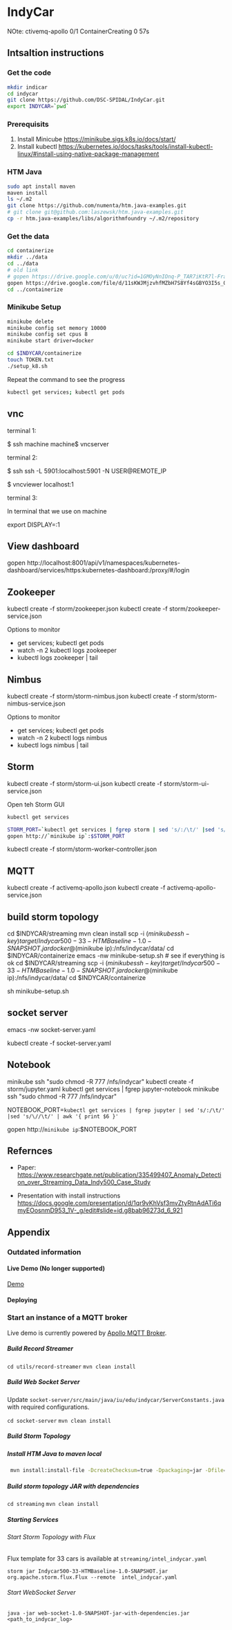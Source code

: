 # IndyCar

NOte:
ctivemq-apollo                 0/1     ContainerCreating   0          57s


## Intsaltion instructions

### Get the code

```bash
mkdir indicar
cd indycar
git clone https://github.com/DSC-SPIDAL/IndyCar.git
export INDYCAR=`pwd`
```

### Prerequisits

1. Install Minicube
https://minikube.sigs.k8s.io/docs/start/
2. Install kubectl
https://kubernetes.io/docs/tasks/tools/install-kubectl-linux/#install-using-native-package-management


### HTM Java

```bash
sudo apt install maven
maven install
ls ~/.m2
git clone https://github.com/numenta/htm.java-examples.git
# git clone git@github.com:laszewsk/htm.java-examples.git
cp -r htm.java-examples/libs/algorithmfoundry ~/.m2/repository
```
### Get the data

``` bash
cd containerize
mkdir ../data
cd ../data
# old link
# gopen https://drive.google.com/u/0/uc?id=1GMOyNnIOnq-P_TAR7iKtR7l-FraY8B76&export=download
gopen https://drive.google.com/file/d/11sKWJMjzvhfMZbH7S8Yf4sGBYO3I5s_O/view?usp=sharing?export=download
cd ../containerize
```


### Minikube Setup

```bash
minikube delete
minikube config set memory 10000
minikube config set cpus 8
minikube start driver=docker

cd $INDYCAR/containerize
touch TOKEN.txt
./setup_k8.sh
```

Repeat the command to see the progress

```bash
kubectl get services; kubectl get pods
```

## vnc

terminal 1:

$ ssh machine
machine$ vncserver

terminal 2:

$ ssh ssh -L 5901:localhost:5901 -N USER@REMOTE_IP

$ vncviewer localhost:1

terminal 3:

In terminal that we use on machine 

export DISPLAY=:1

## View dashboard

gopen http://localhost:8001/api/v1/namespaces/kubernetes-dashboard/services/https:kubernetes-dashboard:/proxy/#/login


## Zookeeper

kubectl create -f storm/zookeeper.json
kubectl create -f storm/zookeeper-service.json

Options to monitor 
* get services; kubectl get pods
* watch -n 2 kubectl logs zookeeper
* kubectl logs  zookeeper | tail

## Nimbus

kubectl create -f storm/storm-nimbus.json
kubectl create -f storm/storm-nimbus-service.json

Options to monitor 
* get services; kubectl get pods
* watch -n 2 kubectl logs nimbus
* kubectl logs  nimbus | tail

## Storm

kubectl create -f storm/storm-ui.json
kubectl create -f storm/storm-ui-service.json

Open teh Storm GUI

```bash
kubectl get services

STORM_PORT=`kubectl get services | fgrep storm | sed 's/:/\t/' |sed 's/\//\t/' | awk '{ print $6 }'`
gopen http://`minikube ip`:$STORM_PORT
```

kubectl create -f storm/storm-worker-controller.json

## MQTT

kubectl create -f activemq-apollo.json
kubectl create -f activemq-apollo-service.json

## build storm topology

cd $INDYCAR/streaming
mvn clean install
scp -i $(minikube ssh-key) target/Indycar500-33-HTMBaseline-1.0-SNAPSHOT.jar docker@$(minikube ip):/nfs/indycar/data/
cd $INDYCAR/containerize
emacs -nw minikube-setup.sh  # see if everything is ok
cd $INDYCAR/streaming
scp -i $(minikube ssh-key) target/Indycar500-33-HTMBaseline-1.0-SNAPSHOT.jar docker@$(minikube ip):/nfs/indycar/data/
cd $INDYCAR/containerize

sh minikube-setup.sh

## socket server

emacs -nw socket-server.yaml

kubectl create -f socket-server.yaml

## Notebook

minikube ssh "sudo chmod -R 777 /nfs/indycar"
kubectl create -f storm/jupyter.yaml
kubectl get services | fgrep jupyter-notebook
minikube ssh "sudo chmod -R 777 /nfs/indycar"

NOTEBOOK_PORT=`kubectl get services | fgrep jupyter | sed 's/:/\t/' |sed 's/\//\t/' | awk '{ print $6 }'`

gopen http://`minikube ip`:$NOTEBOOK_PORT




## Refernces

* Paper: <https://www.researchgate.net/publication/335499407_Anomaly_Detection_over_Streaming_Data_Indy500_Case_Study>

* Presentation with install instructions 
  <https://docs.google.com/presentation/d/1qr9vKhVsf3mvZtyRtnAdATi6qmyEOosnmD953_1V-_g/edit#slide=id.g8bab96273d_6_921>



## Appendix

### Outdated information

#### Live Demo (No longer supported)

[Demo](http://indycar.demo.3.s3-website-us-east-1.amazonaws.com) 


#### Deploying

### Start an instance of a MQTT broker

Live demo is currently powered by [Apollo MQTT Broker](https://github.com/apache/activemq-apollo). 

##### Build Record Streamer

```cd utils/record-streamer```
```mvn clean install```

##### Build Web Socket Server

Update ```socket-server/src/main/java/iu/edu/indycar/ServerConstants.java``` with required configurations.

```cd socket-server```
```mvn clean install```

##### Build Storm Topology

##### Install HTM Java to maven local

```bash
 mvn install:install-file -DcreateChecksum=true -Dpackaging=jar -Dfile=streaming/src/main/resources/htm.java-0.6.13-all.jar -DgroupId=org.numenta.nupic -DartifactId=htm-java -Dversion=0.6.13
```

##### Build storm topology JAR with dependencies

```cd streaming```
```mvn clean install```

##### Starting Services

###### Start Storm Topology with Flux

Flux template for 33 cars is available at ```streaming/intel_indycar.yaml```

```storm jar Indycar500-33-HTMBaseline-1.0-SNAPSHOT.jar org.apache.storm.flux.Flux --remote  intel_indycar.yaml```

###### Start WebSocket Server

```
java -jar web-socket-1.0-SNAPSHOT-jar-with-dependencies.jar <path_to_indycar_log>
```
 
